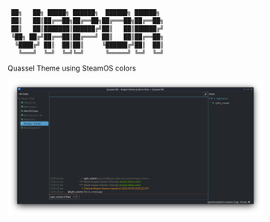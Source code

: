     
     ██╗   ██╗ █████╗ ██████╗  ██████╗ ██████╗
     ██║   ██║██╔══██╗██╔══██╗██╔═══██╗██╔══██╗
     ██║   ██║███████║██████╔╝██║   ██║██████╔╝
     ╚██╗ ██╔╝██╔══██║██╔═══╝ ██║   ██║██╔══██╗
      ╚████╔╝ ██║  ██║██║     ╚██████╔╝██║  ██║
       ╚═══╝  ╚═╝  ╚═╝╚═╝      ╚═════╝ ╚═╝  ╚═╝
  
Quassel Theme using SteamOS colors

![Vapor Theme Preview](preview.png)
